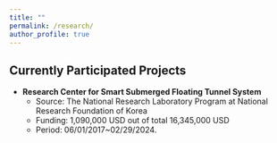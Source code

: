 ```yaml
---
title: ""
permalink: /research/
author_profile: true
---
```



## Currently Participated Projects

* **Research Center for Smart Submerged Floating Tunnel System**
  * Source: The National Research Laboratory Program at National Research Foundation of Korea
  * Funding: 1,090,000 USD out of total 16,345,000 USD 
  * Period: 06/01/2017~02/29/2024.
